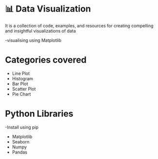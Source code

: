 # 📊 Data Visualization
 It is a collection of code, examples, and resources for creating compelling and insightful visualizations of data


-visualising using Matplotlib

# Categories covered
+ Line Plot
+ Histogram
+ Bar Plot
+ Scatter Plot
+ Pie Chart

# Python Libraries
-Install using pip
+ Matplotlib 
+ Seaborn
+ Numpy
+ Pandas

